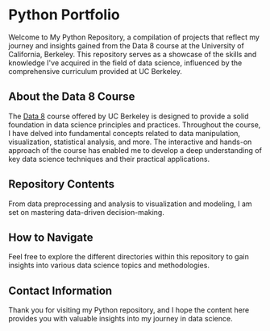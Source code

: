 # Python Portfolio
Welcome to My Python Repository, a compilation of projects that reflect my journey and insights gained from the Data 8 course at the University of California, Berkeley. This repository serves as a showcase of the skills and knowledge I've acquired in the field of data science, influenced by the comprehensive curriculum provided at UC Berkeley.

## About the Data 8 Course

The [Data 8](http://www.data8.org/) course offered by UC Berkeley is designed to provide a solid foundation in data science principles and practices. Throughout the course, I have delved into fundamental concepts related to data manipulation, visualization, statistical analysis, and more. The interactive and hands-on approach of the course has enabled me to develop a deep understanding of key data science techniques and their practical applications.

## Repository Contents

From data preprocessing and analysis to visualization and modeling, I am set on mastering data-driven decision-making.

## How to Navigate

Feel free to explore the different directories within this repository to gain insights into various data science topics and methodologies. 

## Contact Information

Thank you for visiting my Python repository, and I hope the content here provides you with valuable insights into my journey in data science.
